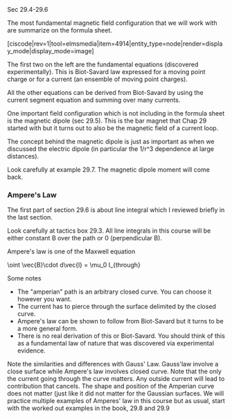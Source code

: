<stop-note title="Read Knight 4ed" icon="stopnoteicons:book-icon">
<span slot="message">Sec 29.4-29.6</span>
</stop-note>

The most fundamental magnetic field configuration that we will work with are summarize on the formula sheet.

[ciscode|rev=1|tool=elmsmedia|item=4914|entity_type=node|render=display_mode|display_mode=image]

The first two on the left are the fundamental equations (discovered experimentally). This is Biot-Savard law expressed for a moving point charge or for a current (an ensemble of moving point charges).

All the other equations can be derived from Biot-Savard by using the current segment equation and summing over many currents.

One important field configuration which is not including in the formula sheet is the magnetic dipole (sec 29.5). This is the bar magnet that Chap 29 started with but it turns out to also be the magnetic field of a current loop.

The concept behind the magnetic dipole is just as important as when we discussed the electric dipole (in particular the <lrn-math>1/r^3 </lrn-math> dependence at large distances).

<lrndesign-sidenote label="Instructor Note" icon="bookmark" bg-color="#c2e5f2">
Look carefully at example 29.7. The magnetic dipole moment will come back.
</lrndesign-sidenote>

### Ampere's Law

The first part of section 29.6 is about line integral which I reviewed briefly in the last section.

Look carefully at tactics box 29.3. All line integrals in this course will be either constant B over the path or 0 (perpendicular B).

Ampere's law is one of the Maxwell equation

<lrn-math>\oint \vec{B}\cdot d\vec{l} = \mu_0 I_{through} <lrn-math>

Some notes
* The "amperian" path is an arbitrary closed curve. You can choose it however you want.
* The current has to pierce through the surface delimited by the closed curve.
* Ampere's law can be shown to follow from Biot-Savard but it turns to be a more general form.
* There is no real derivation of this or Biot-Savard. You should think of this as a fundamental law of nature that was discovered via experimental evidence.
 
 <lrndesign-sidenote label="Instructor Note" icon="bookmark" bg-color="#c2e5f2">
Note the similarities and differences with Gauss' Law. Gauss'law involve a close surface while Ampere's law involves closed curve. Note that the only the current going through the curve matters. Any outside current will lead to contribution that cancels. The shape and position of the Amperian curve does not matter (just like it did not matter for the Gaussian surfaces.
</lrndesign-sidenote>

<lrndesign-sidenote label="Instructor Note" icon="bookmark" bg-color="#c2e5f2">
We will practice multiple examples of Amperes' law in this course but as usual, start with the worked out examples in the book, 29.8 and 29.9
</lrndesign-sidenote>
 